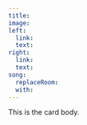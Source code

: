 ```yaml
---
title:
image:
left:
  link:
  text:
right:
  link:
  text:
song:
  replaceRoom:
  with:
---
```


This is the card body.
